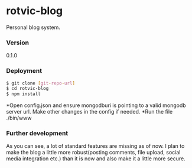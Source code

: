 # rotvic-blog

Personal blog system. 

### Version
0.1.0

### Deployment

```sh
$ git clone [git-repo-url] 
$ cd rotvic-blog
$ npm install
```

*Open config.json and ensure mongodburi is pointing to a valid mongodb server url. Make other changes in the config if needed.
*Run the file ./bin/www 

### Further development

As you can see, a lot of standard features are missing as of now. I plan to make the blog a little more robust(posting comments, file upload, social media integration etc.) than it is now and also make it a little more secure.


